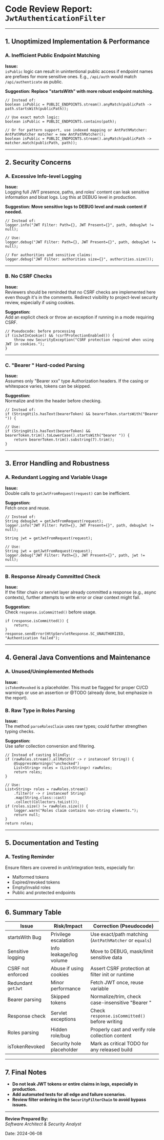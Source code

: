 # Code Review Report: `JwtAuthenticationFilter`

---

## 1. **Unoptimized Implementation & Performance**

### **A. Inefficient Public Endpoint Matching**

**Issue:**  
`isPublic` logic can result in unintentional public access if endpoint names are prefixes for more sensitive ones. E.g., `/api/auth` would match `/api/authenticate` as public.

**Suggestion: Replace "startsWith" with more robust endpoint matching.**

```pseudo
// Instead of:
boolean isPublic = PUBLIC_ENDPOINTS.stream().anyMatch(publicPath -> path.startsWith(publicPath));

// Use exact match logic:
boolean isPublic = PUBLIC_ENDPOINTS.contains(path);

// Or for pattern support, use indexed mapping or AntPathMatcher:
AntPathMatcher matcher = new AntPathMatcher();
boolean isPublic = PUBLIC_ENDPOINTS.stream().anyMatch(publicPath -> matcher.match(publicPath, path));
```

---

## 2. **Security Concerns**

### **A. Excessive Info-level Logging**

**Issue:**  
Logging full JWT presence, paths, and roles' content can leak sensitive information and bloat logs. Log this at DEBUG level in production.

**Suggestion: Move sensitive logs to DEBUG level and mask content if needed.**

```pseudo
// Instead of:
logger.info("JWT Filter: Path={}, JWT Present={}", path, debugJwt != null);

// Use:
logger.debug("JWT Filter: Path={}, JWT Present={}", path, debugJwt != null);

// For authorities and sensitive claims:
logger.debug("JWT Filter: authorities size={}", authorities.size());
```

---

### **B. No CSRF Checks**

**Issue:**  
Reviewers should be reminded that no CSRF checks are implemented here even though it's in the comments. Redirect visibility to project-level security review, especially if using cookies.

**Suggestion:**  
Add an explicit check or throw an exception if running in a mode requiring CSRF.

```pseudo
// Pseudocode: before processing
if (isJwtInCookie() && !csrfProtectionEnabled()) {
    throw new SecurityException("CSRF protection required when using JWT in cookies.");
}
```

---

### **C. "Bearer " Hard-coded Parsing**

**Issue:**  
Assumes only "Bearer xxx" type Authorization headers. If the casing or whitespace varies, tokens can be skipped.

**Suggestion:**  
Normalize and trim the header before checking.

```pseudo
// Instead of:
if (StringUtils.hasText(bearerToken) && bearerToken.startsWith("Bearer ")) {

// Use:
if (StringUtils.hasText(bearerToken) && bearerToken.trim().toLowerCase().startsWith("bearer ")) {
    return bearerToken.trim().substring(7).trim();
}
```

---

## 3. **Error Handling and Robustness**

### **A. Redundant Logging and Variable Usage**

**Issue:**  
Double calls to `getJwtFromRequest(request)` can be inefficient.

**Suggestion:**  
Fetch once and reuse.

```pseudo
// Instead of:
String debugJwt = getJwtFromRequest(request);
logger.info("JWT Filter: Path={}, JWT Present={}", path, debugJwt != null);

String jwt = getJwtFromRequest(request);

// Use:
String jwt = getJwtFromRequest(request);
logger.debug("JWT Filter: Path={}, JWT Present={}", path, jwt != null);
```

---

### **B. Response Already Committed Check**

**Issue:**  
If the filter chain or servlet layer already committed a response (e.g., async contexts), further attempts to write error or clear context might fail.

**Suggestion:**  
Check `response.isCommitted()` before usage.

```pseudo
if (response.isCommitted()) {
    return;
}
response.sendError(HttpServletResponse.SC_UNAUTHORIZED, "Authentication failed");
```

---

## 4. **General Java Conventions and Maintenance**

### **A. Unused/Unimplemented Methods**

**Issue:**  
`isTokenRevoked` is a placeholder. This must be flagged for proper CI/CD warnings or use an assertion or @TODO (already done, but emphasize in the report).

### **B. Raw Type in Roles Parsing**

**Issue:**  
The method `parseRolesClaim` uses raw types; could further strengthen typing checks.

**Suggestion:**  
Use safer collection conversion and filtering.

```pseudo
// Instead of casting blindly:
if (rawRoles.stream().allMatch(r -> r instanceof String)) {
    @SuppressWarnings("unchecked")
    List<String> roles = (List<String>) rawRoles;
    return roles;
}

// Use:
List<String> roles = rawRoles.stream()
    .filter(r -> r instanceof String)
    .map(String.class::cast)
    .collect(Collectors.toList());
if (roles.size() != rawRoles.size()) {
    logger.warn("Roles claim contains non-string elements.");
    return null;
}
return roles;
```

---

## 5. **Documentation and Testing**

### **A. Testing Reminder**

Ensure filters are covered in unit/integration tests, especially for:
- Malformed tokens
- Expired/revoked tokens
- Empty/invalid roles
- Public and protected endpoints

---

## 6. **Summary Table**

| Issue               | Risk/Impact               | Correction (Pseudocode)                                   |
|---------------------|--------------------------|-----------------------------------------------------------|
| startsWith Bug      | Privilege escalation      | Use exact/path matching (`AntPathMatcher` or `equals`)    |
| Sensitive logging   | Info leakage/log volume   | Move to DEBUG, mask/limit sensitive data                  |
| CSRF not enforced   | Abuse if using cookies    | Assert CSRF protection at filter init or runtime          |
| Redundant `getJwt`  | Minor performance        | Fetch JWT once, reuse variable                            |
| Bearer parsing      | Skipped tokens            | Normalize/trim, check case-insensitive "Bearer "          |
| Response check      | Servlet exceptions        | Check `response.isCommitted()` before writing             |
| Roles parsing       | Hidden role/bug           | Properly cast and verify role collection content          |
| isTokenRevoked      | Security hole placeholder | Mark as critical TODO for any released build              |

---

## 7. **Final Notes**

- **Do not leak JWT tokens or entire claims in logs, especially in production.**
- **Add automated tests for all edge and failure scenarios.**
- **Review filter ordering in the `SecurityFilterChain` to avoid bypass issues.**

---

**Review Prepared By:**  
_Software Architect & Security Analyst_

Date: 2024-06-08